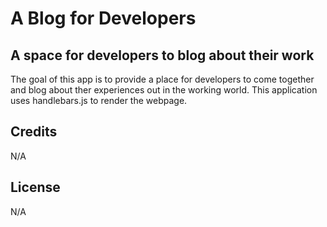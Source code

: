 # A Blog for Developers
 
## A space for developers to blog about their work
 
The goal of this app is to provide a place for developers to come together and blog about ther experiences out in the working world. This application uses handlebars.js to render the webpage. 
 

## Credits
 N/A
 
## License
N/A
